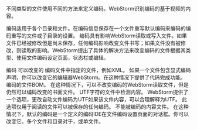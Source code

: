 不同类型的文件使用不同的方法来定义编码。WebStorm识别编码的基于视频的内容。

编码适用于各个目录和文件。在编码信息保存在一个文件重写默认编码来编码的编码重写的文件或子目录的设置。
编码具有影响WebStorm读取或写入文件。如果文件已经被修改但是尚未保存，任何编码影响改变文件书写；如果文件没有被修改，则读取的影响。WebStorm提出了具体的解决方法来改变编码的文件根据其类型、使用文件编码设定页面，状态栏或编辑。


编码	可以改变的
编码文件中指定的文件，例如XML。	如果一个文件包含显式编码声明，你可以改变它的编辑器WebStorm。在这种情况下提供了代码完成功能。
编码的文件BOM。	在这种情况下，可以不改变编码的WebStorm读取文件，但是仍然可以编码改变的书面文件。
UTF字符的文件中检测内容。	WebStorm提供了一个选项，更改自动文件编码为UTF如果该文件内容，可以合理解释为UTF。
此选项仅用于阅读的文件可以被保存的任何编码。
不能被编码的内容文件。	在这种情况下，默认的编码是一个定义的编码IDE在文件编码设置页面的对话框。你可以改变它。多个文件和目录对于，或单文件。
